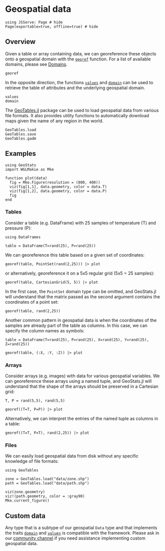 # Geospatial data

```@example data
using JSServe: Page # hide
Page(exportable=true, offline=true) # hide
```

## Overview

Given a table or array containing data, we can georeference these objects
onto a geospatial domain with the [`georef`](@ref) function. For a list of
available domains, please see [Domains](domains.md).

```@docs
georef
```

In the opposite direction, the functions [`values`](@ref) and
[`domain`](@ref) can be used to retrieve the table of attributes
and the underlying geospatial domain.

```@docs
values
domain
```

The [GeoTables.jl](https://github.com/JuliaEarth/GeoTables.jl) package
can be used to load geospatial data from various file formats. It also
provides utility functions to automatically download maps given the
name of any region in the world.

```@docs
GeoTables.load
GeoTables.save
GeoTables.gadm
```

## Examples

```@example data
using GeoStats
import WGLMakie as Mke

function plot(data)
  fig = Mke.Figure(resolution = (800, 400))
  viz(fig[1,1], data.geometry, color = data.T)
  viz(fig[1,2], data.geometry, color = data.P)
  fig
end
```

### Tables

Consider a table (e.g. DataFrame) with 25 samples of temperature (T) and
pressure (P):

```@example data
using DataFrames

table = DataFrame(T=rand(25), P=rand(25))
```

We can georeference this table based on a given set of coordinates:

```@example data
georef(table, PointSet(rand(2,25))) |> plot
```

or alternatively, georeference it on a 5x5 regular grid (5x5 = 25 samples):

```@example data
georef(table, CartesianGrid(5, 5)) |> plot
```

In the first case, the `PointSet` domain type can be omitted, and GeoStats.jl
will understand that the matrix passed as the second argument contains the
coordinates of a point set:

```@example data
georef(table, rand(2,25))
```

Another common pattern in geospatial data is when the coordinates of the samples
are already part of the table as columns. In this case, we can specify the column
names as symbols:

```@example data
table = DataFrame(T=rand(25), P=rand(25), X=rand(25), Y=rand(25), Z=rand(25))

georef(table, (:X, :Y, :Z)) |> plot
```

### Arrays

Consider arrays (e.g. images) with data for various geospatial variables. We can
georeference these arrays using a named tuple, and GeoStats.jl will understand
that the shape of the arrays should be preserved in a Cartesian grid:

```@example data
T, P = rand(5,5), rand(5,5)

georef((T=T, P=P)) |> plot
```

Alternatively, we can interpret the entries of the named tuple as columns in a table:

```@example data
georef((T=T, P=T), rand(2,25)) |> plot
```

### Files

We can easily load geospatial data from disk without any specific knowledge of file formats:

```@example data
using GeoTables

zone = GeoTables.load("data/zone.shp")
path = GeoTables.load("data/path.shp")

viz(zone.geometry)
viz!(path.geometry, color = :gray90)
Mke.current_figure()
```

## Custom data

Any type that is a subtype of our geospatial `Data` type and that implements
the traits [`domain`](@ref) and [`values`](@ref) is compatible with the framework.
Please ask in our [community channel](about/community.md) if you need assistance
implementing custom geospatial data.
